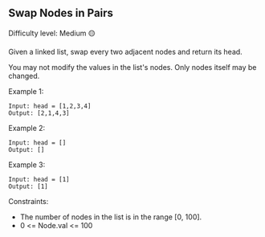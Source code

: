 ## Swap Nodes in Pairs
Difficulty level: Medium :yellow_circle:

Given a linked list, swap every two adjacent nodes and return its head.

You may not modify the values in the list's nodes. Only nodes itself may be changed.

Example 1:
```
Input: head = [1,2,3,4]
Output: [2,1,4,3]
```

Example 2:
```
Input: head = []
Output: []
```

Example 3:
```
Input: head = [1]
Output: [1]
``` 

Constraints:

- The number of nodes in the list is in the range [0, 100].
- 0 <= Node.val <= 100